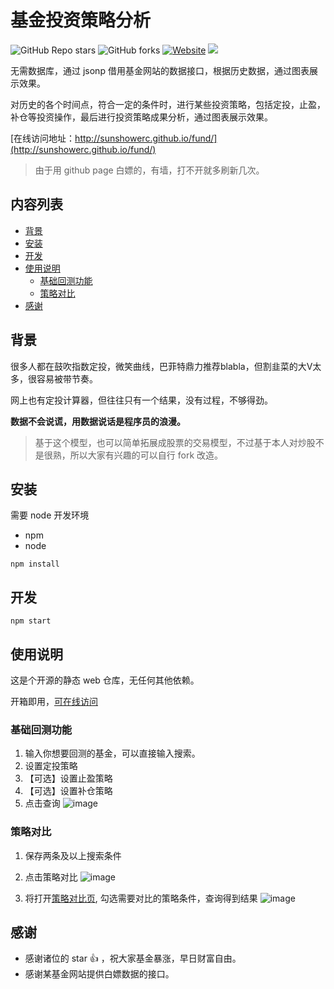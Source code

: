 # 基金投资策略分析
![GitHub Repo stars](https://img.shields.io/github/stars/sunshowerc/fund-strategy)
![GitHub forks](https://img.shields.io/github/forks/sunshowerc/fund-strategy)
[![Website](https://img.shields.io/website-up-down-green-red/http/shields.io.svg)](http://sunshowerc.github.io/fund/)
![](https://img.shields.io/badge/-%E8%B4%A2%E5%AF%8C%E8%87%AA%E7%94%B1-red)



无需数据库，通过 jsonp 借用基金网站的数据接口，根据历史数据，通过图表展示效果。

对历史的各个时间点，符合一定的条件时，进行某些投资策略，包括定投，止盈，补仓等投资操作，最后进行投资策略成果分析，通过图表展示效果。

[在线访问地址：http://sunshowerc.github.io/fund/](http://sunshowerc.github.io/fund/)

> 由于用 github page 白嫖的，有墙，打不开就多刷新几次。

## 内容列表
- [背景](#背景)
- [安装](#安装)
- [开发](#开发)
- [使用说明](#使用说明)
  - [基础回测功能](#基础回测功能)
  - [策略对比](#策略对比)
- [感谢](#感谢)


## 背景

很多人都在鼓吹指数定投，微笑曲线，巴菲特鼎力推荐blabla，但割韭菜的大V太多，很容易被带节奏。

网上也有定投计算器，但往往只有一个结果，没有过程，不够得劲。

**数据不会说谎，用数据说话是程序员的浪漫。**

> 基于这个模型，也可以简单拓展成股票的交易模型，不过基于本人对炒股不是很熟，所以大家有兴趣的可以自行 fork 改造。

## 安装
需要 node 开发环境
- npm
- node

```
npm install
```

## 开发
```
npm start
```

## 使用说明
这是个开源的静态 web 仓库，无任何其他依赖。

开箱即用，[可在线访问]((http://sunshowerc.github.io/fund/))

### 基础回测功能
1. 输入你想要回测的基金，可以直接输入搜索。
2. 设置定投策略
3. 【可选】设置止盈策略
4. 【可选】设置补仓策略
5. 点击查询 
![image](https://user-images.githubusercontent.com/13402013/100250664-dfaa6800-2f78-11eb-936d-cc1acdad9c66.png)

 
### 策略对比
1. 保存两条及以上搜索条件
2. 点击策略对比
  ![image](https://user-images.githubusercontent.com/13402013/100251039-462f8600-2f79-11eb-93ed-45725c1da70f.png)

3. 将打开[策略对比页](http://sunshowerc.github.io/fund/#/compare), 勾选需要对比的策略条件，查询得到结果
  ![image](https://user-images.githubusercontent.com/13402013/100251436-bb9b5680-2f79-11eb-9ca3-51155368fee6.png)


## 感谢
- 感谢诸位的 star 👍 ，祝大家基金暴涨，早日财富自由。
- 感谢某基金网站提供白嫖数据的接口。


